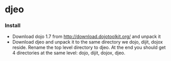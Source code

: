 djeo
========

### Install ###
* Download dojo 1.7 from http://download.dojotoolkit.org/ and unpack it
* Download djeo and unpack it to the same directory we dojo, dijit, dojox reside. Rename the top level directory to djeo. At the end you should get 4 directories at the same level: dojo, dijit, dojox, djeo.